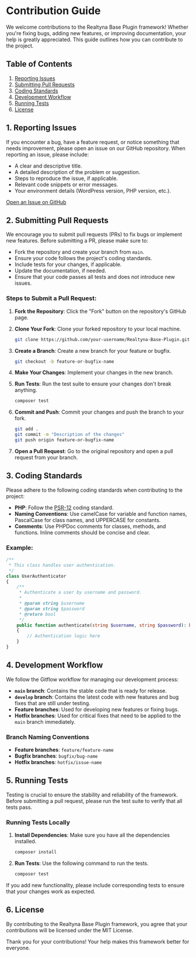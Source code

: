 # Contribution Guide

We welcome contributions to the Realtyna Base Plugin framework! Whether you're fixing bugs, adding new features, or improving documentation, your help is greatly appreciated. This guide outlines how you can contribute to the project.

## Table of Contents
1. [Reporting Issues](#reporting-issues)
2. [Submitting Pull Requests](#submitting-pull-requests)
3. [Coding Standards](#coding-standards)
4. [Development Workflow](#development-workflow)
5. [Running Tests](#running-tests)
6. [License](#license)

## 1. Reporting Issues

If you encounter a bug, have a feature request, or notice something that needs improvement, please open an issue on our GitHub repository. When reporting an issue, please include:

- A clear and descriptive title.
- A detailed description of the problem or suggestion.
- Steps to reproduce the issue, if applicable.
- Relevant code snippets or error messages.
- Your environment details (WordPress version, PHP version, etc.).

[Open an Issue on GitHub](https://github.com/realtyna/wp-plugin-framework/issues)

## 2. Submitting Pull Requests

We encourage you to submit pull requests (PRs) to fix bugs or implement new features. Before submitting a PR, please make sure to:

- Fork the repository and create your branch from `main`.
- Ensure your code follows the project's coding standards.
- Include tests for your changes, if applicable.
- Update the documentation, if needed.
- Ensure that your code passes all tests and does not introduce new issues.

### Steps to Submit a Pull Request:

1. **Fork the Repository**: Click the "Fork" button on the repository's GitHub page.

2. **Clone Your Fork**: Clone your forked repository to your local machine.

   ```bash
   git clone https://github.com/your-username/Realtyna-Base-Plugin.git
   ```

3. **Create a Branch**: Create a new branch for your feature or bugfix.

   ```bash
   git checkout -b feature-or-bugfix-name
   ```

4. **Make Your Changes**: Implement your changes in the new branch.

5. **Run Tests**: Run the test suite to ensure your changes don't break anything.

   ```bash
   composer test
   ```

6. **Commit and Push**: Commit your changes and push the branch to your fork.

   ```bash
   git add .
   git commit -m "Description of the changes"
   git push origin feature-or-bugfix-name
   ```

7. **Open a Pull Request**: Go to the original repository and open a pull request from your branch.

## 3. Coding Standards

Please adhere to the following coding standards when contributing to the project:

- **PHP**: Follow the [PSR-12](https://www.php-fig.org/psr/psr-12/) coding standard.
- **Naming Conventions**: Use camelCase for variable and function names, PascalCase for class names, and UPPERCASE for constants.
- **Comments**: Use PHPDoc comments for classes, methods, and functions. Inline comments should be concise and clear.

### Example:

```php
/**
 * This class handles user authentication.
 */
class UserAuthenticator
{
    /**
     * Authenticate a user by username and password.
     *
     * @param string $username
     * @param string $password
     * @return bool
     */
    public function authenticate(string $username, string $password): bool
    {
        // Authentication logic here
    }
}
```

## 4. Development Workflow

We follow the Gitflow workflow for managing our development process:

- **`main` branch**: Contains the stable code that is ready for release.
- **`develop` branch**: Contains the latest code with new features and bug fixes that are still under testing.
- **Feature branches**: Used for developing new features or fixing bugs.
- **Hotfix branches**: Used for critical fixes that need to be applied to the `main` branch immediately.

### Branch Naming Conventions

- **Feature branches**: `feature/feature-name`
- **Bugfix branches**: `bugfix/bug-name`
- **Hotfix branches**: `hotfix/issue-name`

## 5. Running Tests

Testing is crucial to ensure the stability and reliability of the framework. Before submitting a pull request, please run the test suite to verify that all tests pass.

### Running Tests Locally

1. **Install Dependencies**: Make sure you have all the dependencies installed.

   ```bash
   composer install
   ```

2. **Run Tests**: Use the following command to run the tests.

   ```bash
   composer test
   ```

If you add new functionality, please include corresponding tests to ensure that your changes work as expected.

## 6. License

By contributing to the Realtyna Base Plugin framework, you agree that your contributions will be licensed under the MIT License.

Thank you for your contributions! Your help makes this framework better for everyone.
